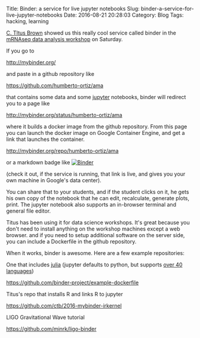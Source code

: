 Title: Binder: a service for live jupyter notebooks
Slug: binder-a-service-for-live-jupyter-notebooks
Date: 2016-08-21 20:28:03
Category: Blog
Tags: hacking, learning

[C. TItus Brown](http://ivory.idyll.org/) showed us this really cool
service called binder in the
[mRNAseq data analysis workshop](http://idi-bd2k.hpcf.upr.edu/2016/08/15/workshop-mrnaseq-on-non-model-organisms/)
on Saturday.

If you go to

<http://mybinder.org/>

and paste in a github repository like

<https://github.com/humberto-ortiz/ama>

that contains some data and some [jupyter](http://jupyter.org/)
notebooks, binder will redirect you to a page like

<http://mybinder.org/status/humberto-ortiz/ama>

where it builds a docker image from the github repository. From this
page you can launch the docker image on Google Container Engine, and
get a link that launches the container.

<http://mybinder.org/repo/humberto-ortiz/ama>

or a markdown badge like  [![Binder](http://mybinder.org/badge.svg)](http://mybinder.org:/repo/humberto-ortiz/ama)

(check it out, if the service is running, that link is live, and gives
you your own machine in Google's data center).

You can share that to your students, and if the student clicks on it,
he gets his own copy of the notebook that he can edit, recalculate,
generate plots, print. The jupyter notebook also supports an in-browser
terminal and general file editor.

Titus has been using it for data science workshops. It's great because
you don't need to install anything on the workshop machines except a
web browser. and if you need to setup additional software on the
server side, you can include a Dockerfile in the github repository.

When it works, binder is awesome. Here are a few example repositories:

One that includes [julia](http://julialang.org/) (jupyter defaults to
python, but supports
[over 40 languages](https://github.com/ipython/ipython/wiki/IPython-kernels-for-other-languages))

<https://github.com/binder-project/example-dockerfile>

Titus's repo that installs R and links R to jupyter

<https://github.com/ctb/2016-mybinder-irkernel>

LIGO Gravitational Wave tutorial

<https://github.com/minrk/ligo-binder>
